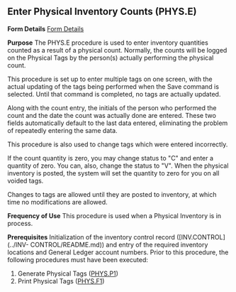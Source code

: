 ## Enter Physical Inventory Counts (PHYS.E)
<PageHeader />

**Form Details**
[Form Details](../PHYS-E-1/README.md)

**Purpose**
The PHYS.E procedure is used to enter inventory quantities counted as a result
of a physical count. Normally, the counts will be logged on the Physical Tags
by the person(s) actually performing the physical count.

This procedure is set up to enter multiple tags on one screen, with the actual
updating of the tags being performed when the Save command is selected. Until
that command is completed, no tags are actually updated.

Along with the count entry, the initials of the person who performed the count
and the date the count was actually done are entered. These two fields
automatically default to the last data entered, eliminating the problem of
repeatedly entering the same data.

This procedure is also used to change tags which were entered incorrectly.

If the count quantity is zero, you may change status to "C" and enter a
quantity of zero. You can, also, change the status to "V". When the physical
inventory is posted, the system will set the quantity to zero for you on all
voided tags.

Changes to tags are allowed until they are posted to inventory, at which time
no modifications are allowed.

**Frequency of Use**
This procedure is used when a Physical Inventory is in process.

**Prerequisites**
Initialization of the inventory control record ([INV.CONTROL](../INV-
CONTROL/README.md)) and entry of the required inventory locations and General Ledger
account numbers.
Prior to this procedure, the following procedures must have been executed:
1) Generate Physical Tags ([PHYS.P1](../PHYS-P1/README.md))
2) Print Physical Tags ([PHYS.F1](../PHYS-F1/README.md))

<badge text= "Version 8.10.57 " vertical="middle" />

<PageFooter />
